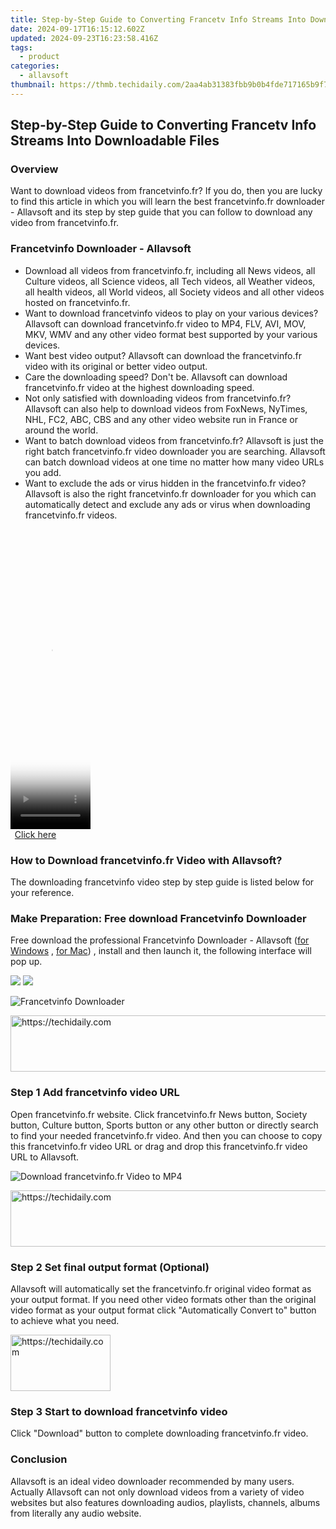 ```yaml
---
title: Step-by-Step Guide to Converting Francetv Info Streams Into Downloadable Files
date: 2024-09-17T16:15:12.602Z
updated: 2024-09-23T16:23:58.416Z
tags:
  - product
categories:
  - allavsoft
thumbnail: https://thmb.techidaily.com/2aa4ab31383fbb9b0b4fde717165b9f7119026d37948432465f45718cb2abd14.jpg
---
```


## Step-by-Step Guide to Converting Francetv Info Streams Into Downloadable Files

### Overview

Want to download videos from francetvinfo.fr? If you do, then you are lucky to find this article in which you will learn the best francetvinfo.fr downloader - Allavsoft and its step by step guide that you can follow to download any video from francetvinfo.fr.

### Francetvinfo Downloader - Allavsoft

* Download all videos from francetvinfo.fr, including all News videos, all Culture videos, all Science videos, all Tech videos, all Weather videos, all health videos, all World videos, all Society videos and all other videos hosted on francetvinfo.fr.
* Want to download francetvinfo videos to play on your various devices? Allavsoft can download francetvinfo.fr video to MP4, FLV, AVI, MOV, MKV, WMV and any other video format best supported by your various devices.
* Want best video output? Allavsoft can download the francetvinfo.fr video with its original or better video output.
* Care the downloading speed? Don't be. Allavsoft can download francetvinfo.fr video at the highest downloading speed.
* Not only satisfied with downloading videos from francetvinfo.fr? Allavsoft can also help to download videos from FoxNews, NyTimes, NHL, FC2, ABC, CBS and any other video website run in France or around the world.
* Want to batch download videos from francetvinfo.fr? Allavsoft is just the right batch francetvinfo.fr video downloader you are searching. Allavsoft can batch download videos at one time no matter how many video URLs you add.
* Want to exclude the ads or virus hidden in the francetvinfo.fr video? Allavsoft is also the right francetvinfo.fr downloader for you which can automatically detect and exclude any ads or virus when downloading francetvinfo.fr videos.

<!-- affiliate ads begin -->
<span id="1993654">
					<video width="128" height="480" style="cursor:pointer"
           poster="//a.impactradius-go.com/display-clicktoplayimage/1993654.png"
           onclick="if(!this.playClicked){this.play();this.setAttribute('controls',true);this.playClicked=true;}">
	   <source src="//a.impactradius-go.com/display-ad/22993-1993654">
	   <img src="//a.impactradius-go.com/display-clicktoplayimage/1993654.png" style="border: none; height: 100%; width: 100%; object-fit: contain">
	</video>
	<div style="width:80px;text-align:center"><a href="javascript:window.open(decodeURIComponent('https%3A%2F%2Fhomestyler.sjv.io%2Fc%2F5597632%2F1993654%2F22993'), '_blank');void(0);">Click here</a></div>
</span>
<img height="0" width="0" src="https://imp.pxf.io/i/5597632/1993654/22993" style="position:absolute;visibility:hidden;" border="0" />
<!-- affiliate ads end -->

### How to Download francetvinfo.fr Video with Allavsoft?

The downloading francetvinfo video step by step guide is listed below for your reference.

### Make Preparation: Free download Francetvinfo Downloader

Free download the professional Francetvinfo Downloader - Allavsoft ([for Windows](https://tools.techidaily.com/allavsoft/products/) , [for Mac](https://tools.techidaily.com/allavsoft/products/)) , install and then launch it, the following interface will pop up.

[![](https://www.allavsoft.com/how-to/../images/how-to/free-download-win.jpg)](https://tools.techidaily.com/allavsoft/products/) [![](https://www.allavsoft.com/how-to/../images/how-to/free-download-mac.jpg)](https://tools.techidaily.com/allavsoft/products/)

![Francetvinfo Downloader](https://www.allavsoft.com/how-to/../images/allavsoft/screen-shot-600.jpg)

<!-- affiliate ads begin -->
<a href="https://laganoo.pxf.io/c/5597632/1528688/16446" target="_top" id="1528688">
  <img src="//a.impactradius-go.com/display-ad/16446-1528688" border="0" alt="https://techidaily.com" width="728" height="90"/>
</a>
<img height="0" width="0" src="https://laganoo.pxf.io/i/5597632/1528688/16446" style="position:absolute;visibility:hidden;" border="0" />
<!-- affiliate ads end -->

### Step 1 Add francetvinfo video URL

Open francetvinfo.fr website. Click francetvinfo.fr News button, Society button, Culture button, Sports button or any other button or directly search to find your needed francetvinfo.fr video. And then you can choose to copy this francetvinfo.fr video URL or drag and drop this francetvinfo.fr video URL to Allavsoft.

![Download francetvinfo.fr Video to MP4](https://www.allavsoft.com/how-to/../images/how-to/download-rtmp-video/download-rtmp-video.jpg)

<!-- affiliate ads begin -->
<a href="https://appsumo.8odi.net/c/5597632/2094421/7443" target="_top" id="2094421">
  <img src="//a.impactradius-go.com/display-ad/7443-2094421" border="0" alt="https://techidaily.com" width="728" height="90"/>
</a>
<img height="0" width="0" src="https://appsumo.8odi.net/i/5597632/2094421/7443" style="position:absolute;visibility:hidden;" border="0" />
<!-- affiliate ads end -->

### Step 2 Set final output format (Optional)

Allavsoft will automatically set the francetvinfo.fr original video format as your output format. If you need other video formats other than the original video format as your output format click "Automatically Convert to" button to achieve what you need.

<!-- affiliate ads begin -->
<a href="https://25home.pxf.io/c/5597632/2148638/16836" target="_top" id="2148638">
  <img src="//a.impactradius-go.com/display-ad/16836-2148638" border="0" alt="https://techidaily.com" width="160" height="90"/>
</a>
<img height="0" width="0" src="https://25home.pxf.io/i/5597632/2148638/16836" style="position:absolute;visibility:hidden;" border="0" />
<!-- affiliate ads end -->

### Step 3 Start to download francetvinfo video

Click "Download" button to complete downloading francetvinfo.fr video.

### Conclusion

Allavsoft is an ideal video downloader recommended by many users. Actually Allavsoft can not only download videos from a variety of video websites but also features downloading audios, playlists, channels, albums from literally any audio website.

<ins class="adsbygoogle"
     style="display:block"
     data-ad-format="autorelaxed"
     data-ad-client="ca-pub-7571918770474297"
     data-ad-slot="1223367746"></ins>

<ins class="adsbygoogle"
     style="display:block"
     data-ad-client="ca-pub-7571918770474297"
     data-ad-slot="8358498916"
     data-ad-format="auto"
     data-full-width-responsive="true"></ins>



